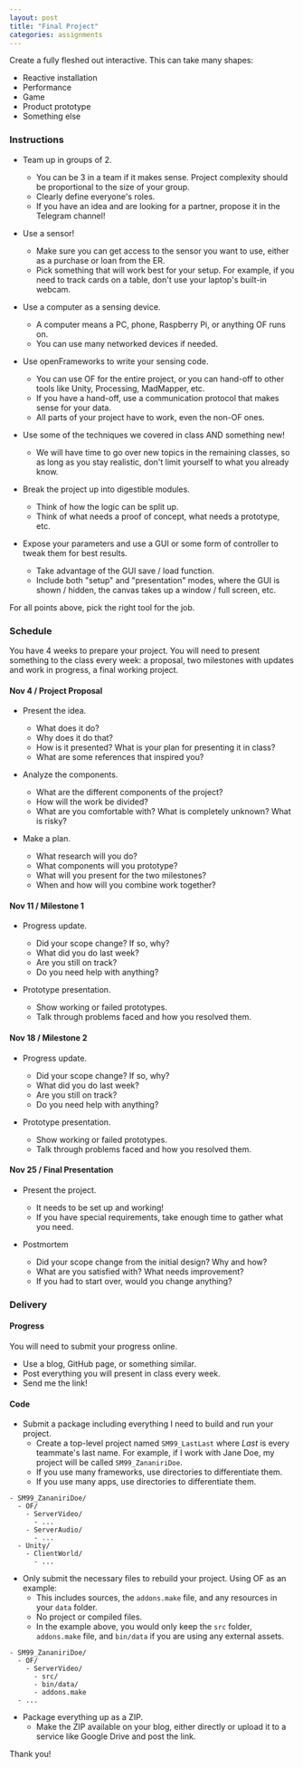 ```yaml
---
layout: post
title: "Final Project"
categories: assignments
---
```


Create a fully fleshed out interactive. This can take many shapes:

* Reactive installation
* Performance
* Game
* Product prototype
* Something else

### Instructions

* Team up in groups of 2.
  * You can be 3 in a team if it makes sense. Project complexity should be proportional to the size of your group.
  * Clearly define everyone's roles.
  * If you have an idea and are looking for a partner, propose it in the Telegram channel!

* Use a sensor!
  * Make sure you can get access to the sensor you want to use, either as a purchase or loan from the ER.
  * Pick something that will work best for your setup. For example, if you need to track cards on a table, don't use your laptop's built-in webcam.

* Use a computer as a sensing device.
  * A computer means a PC, phone, Raspberry Pi, or anything OF runs on.
  * You can use many networked devices if needed.

* Use openFrameworks to write your sensing code.
  * You can use OF for the entire project, or you can hand-off to other tools like Unity, Processing, MadMapper, etc.
  * If you have a hand-off, use a communication protocol that makes sense for your data.
  * All parts of your project have to work, even the non-OF ones.

* Use some of the techniques we covered in class AND something new!
  * We will have time to go over new topics in the remaining classes, so as long as you stay realistic, don't limit yourself to what you already know.

* Break the project up into digestible modules.
  * Think of how the logic can be split up.
  * Think of what needs a proof of concept, what needs a prototype, etc.

* Expose your parameters and use a GUI or some form of controller to tweak them for best results.
  * Take advantage of the GUI save / load function.
  * Include both "setup" and "presentation" modes, where the GUI is shown / hidden, the canvas takes up a window / full screen, etc.

For all points above, pick the right tool for the job.

### Schedule

You have 4 weeks to prepare your project. You will need to present something to the class every week: a proposal, two milestones with updates and work in progress, a final working project.

#### Nov 4 / Project Proposal

* Present the idea.
  * What does it do?
  * Why does it do that?
  * How is it presented? What is your plan for presenting it in class?
  * What are some references that inspired you?

* Analyze the components.
  * What are the different components of the project?
  * How will the work be divided?
  * What are you comfortable with? What is completely unknown? What is risky?

* Make a plan.
  * What research will you do?
  * What components will you prototype?
  * What will you present for the two milestones?
  * When and how will you combine work together?

#### Nov 11 / Milestone 1

* Progress update.
  * Did your scope change? If so, why?
  * What did you do last week?
  * Are you still on track?
  * Do you need help with anything?

* Prototype presentation.
  * Show working or failed prototypes.
  * Talk through problems faced and how you resolved them.

#### Nov 18 / Milestone 2

* Progress update.
  * Did your scope change? If so, why?
  * What did you do last week?
  * Are you still on track?
  * Do you need help with anything?

* Prototype presentation.
  * Show working or failed prototypes.
  * Talk through problems faced and how you resolved them.

#### Nov 25 / Final Presentation

* Present the project.
  * It needs to be set up and working!
  * If you have special requirements, take enough time to gather what you need.

* Postmortem
  * Did your scope change from the initial design? Why and how?
  * What are you satisfied with? What needs improvement?
  * If you had to start over, would you change anything?

### Delivery

#### Progress

You will need to submit your progress online.

* Use a blog, GitHub page, or something similar.
* Post everything you will present in class every week.
* Send me the link!

#### Code

* Submit a package including everything I need to build and run your project.
  * Create a top-level project named `SM99_LastLast` where *Last* is every teammate's last name. For example, if I work with Jane Doe, my project will be called `SM99_ZananiriDoe`.
  * If you use many frameworks, use directories to differentiate them.
  * If you use many apps, use directories to differentiate them.

```
- SM99_ZananiriDoe/
  - OF/
    - ServerVideo/
      - ...
    - ServerAudio/
      - ...
  - Unity/
    - ClientWorld/
      - ...
```

* Only submit the necessary files to rebuild your project. Using OF as an example:
  * This includes sources, the `addons.make` file, and any resources in your `data` folder. 
  * No project or compiled files. 
  * In the example above, you would only keep the `src` folder, `addons.make` file, and `bin/data` if you are using any external assets. 

```
- SM99_ZananiriDoe/
  - OF/
    - ServerVideo/
      - src/
      - bin/data/
      - addons.make
  - ...
```

* Package everything up as a ZIP.
  * Make the ZIP available on your blog, either directly or upload it to a service like Google Drive and post the link.

Thank you!